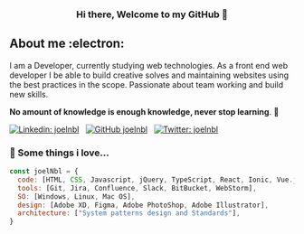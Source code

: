 <h3 align="center"> Hi there, Welcome to my GitHub 👋</h3>

## About me :electron:
I am a Developer, currently studying web technologies. As a front end web developer I be able to build creative solves and maintaining websites using the best practices in the scope. Passionate about team working and build new skills.

**No amount of knowledge is enough knowledge, never stop learning**. 🧠


[![Linkedin: joelnbl](https://img.shields.io/badge/-joelnbl-blue?style=flat-square&logo=Linkedin&logoColor=white&link=https://www.linkedin.com/in/joelnbl/)](https://www.linkedin.com/in/joelnbl/) &nbsp;
[![GitHub joelnbl](https://img.shields.io/github/followers/joelnbl?label=follow&style=social)](https://github.com/joelnbl) &nbsp;
[![Twitter: joelnbl](https://img.shields.io/badge/-joelnbl-blue?style=flat-square&logo=Twitter&logoColor=white&link=https://twitter.com/joelnbl)](https://twitter.com/joelnbl)


### 💚 Some things i love...  

```javascript
const joelNbl = {
  code: [HTML, CSS, Javascript, jQuery, TypeScript, React, Ionic, Vue.js, Firebase, Node.js, NestJs, Python, MySQL, PostgreSQL],
  tools: [Git, Jira, Confluence, Slack, BitBucket, WebStorm],
  SO: [Windows, Linux, Mac OS],
  design: [Adobe XD, Figma, Adobe PhotoShop, Adobe Illustrator],
  architecture: ["System patterns design and Standards"],
}
```
